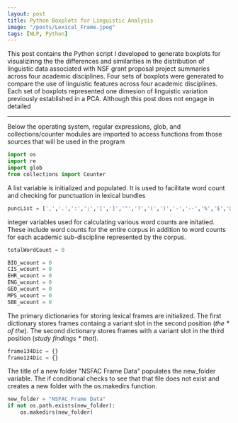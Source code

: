 ```yaml
---
layout: post
title: Python Boxplots for Linguistic Analysis
image: "/posts/Lexical_Frame.jpeg"
tags: [NLP, Python]
---
```


This post contains the Python script I developed to generate boxplots for visualizinng the the differences and similarities in the distribution of linguistic data associated with NSF grant proposal project summaries across four academic disciplines. Four sets of boxplots were generated to compare the use of linguistic features across four academic disciplines. Each set of boxplots represented one dimesion of linguistic variation previously established in a PCA. Although this post does not engage in detailed  

---

Below the operating system, regular expressions, glob, and collections/counter modules are imported to access functions from those sources that will be used in the program

```python
import os
import re
import glob
from collections import Counter
```
A list variable is initialized and populated. It is used to facilitate word count and checking for punctuation in lexical bundles

```python
puncList = [',','.',':',';','[',']','"','?','(',')','-','--','%','$','@','!',"|","{","}","=",'+','<','>','/',"\\"]
```
integer variables used for calculating various word counts are initatied. These include word counts for the entire corpus in addition to word counts for each academic sub-discipline represented by the corpus.  

```python
totalWordCount = 0

BIO_wcount = 0
CIS_wcount = 0
EHR_wcount = 0
ENG_wcount = 0
GEO_wcount = 0
MPS_wcount = 0
SBE_wcount = 0
```
The primary dictionaries for storing lexical frames are initialized. The first dictionary stores frames containg a variant slot in the second position (*the * of the*). The second dictionary stores frames with a variant slot in the third position (*study findings * that*).

```python
frame134Dic = {}
frame124Dic = {}
```
The title of a new folder "NSFAC Frame Data" populates the new_folder variable. The if conditional checks to see that that file does not exist and creates a new folder with the os.makedirs function.

```python
new_folder = "NSFAC Frame Data"
if not os.path.exists(new_folder):
    os.makedirs(new_folder)
```
